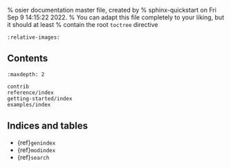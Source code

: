 % osier documentation master file, created by
% sphinx-quickstart on Fri Sep  9 14:15:22 2022.
% You can adapt this file completely to your liking, but it should at least
% contain the root `toctree` directive

```{include} ../../README.md
:relative-images:
```

## Contents
```{toctree}
:maxdepth: 2

contrib
reference/index
getting-started/index
examples/index
```

## Indices and tables

- {ref}`genindex`
- {ref}`modindex`
- {ref}`search`
